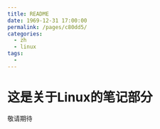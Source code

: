 ```yaml
---
title: README
date: 1969-12-31 17:00:00
permalink: /pages/c80dd5/
categories:
  - zh
  - linux
tags:
  - 
---
```

# 这是关于Linux的笔记部分


敬请期待
